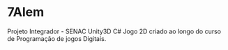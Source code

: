 # 7Alem
Projeto Integrador - SENAC Unity3D C#
Jogo 2D criado ao longo do curso de Programação de jogos Digitais.
